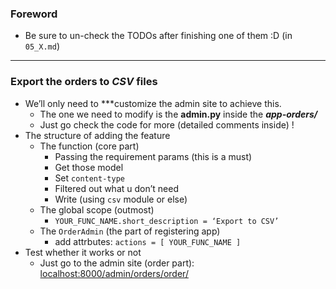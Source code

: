 ### Foreword
- Be sure to un-check the TODOs after finishing one of them :D (in ```05_X.md```)

----------

### Export the orders to *CSV* files 
- We’ll only need to ***customize the admin site to achieve this.
    - The one we need to modify is the **admin.py** inside the ***app-orders/*** 
    - Just go check the code for more (detailed comments inside) !
- The structure of adding the feature
    - The function (core part)
        - Passing the requirement params (this is a must)
        - Get those model
        - Set ```content-type```
        - Filtered out what u don’t need 
        - Write (using ```csv``` module or else)
    - The global scope (outmost)
        - ```YOUR_FUNC_NAME.short_description = ‘Export to CSV’```
    - The ```OrderAdmin``` (the part of registering app)
        - add attrbutes: ```actions = [ YOUR_FUNC_NAME ]```
- Test whether it works or not
    - Just go to the admin site (order part): [localhost:8000/admin/orders/order/](http://127.0.0.1:8000/admin/orders/order/)

